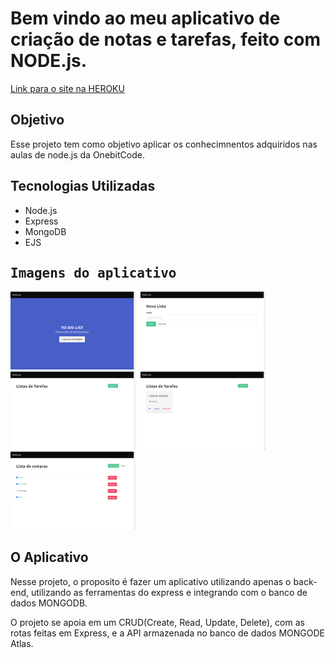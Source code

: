 <h1>Bem vindo ao meu aplicativo de criação de notas e tarefas, feito com NODE.js.</h1>

[Link para o site na HEROKU](https://to-do-list-castro.herokuapp.com/)

<section>
    <h2>Objetivo</h2>
        <p>Esse projeto tem como objetivo aplicar os conhecimnentos adquiridos nas aulas de node.js da OnebitCode.</p>
</section>

<section>
    <h2>Tecnologias Utilizadas</h2>
        <ul>
            <li>Node.js</li>
            <li>Express</li>
            <li>MongoDB</li>
            <li>EJS</li>
        </ul>
</section>   

<kbd>
<section>
    <h2>Imagens do aplicativo</h2>
    <img width="200px" alt="tela home" src="./images/home.png" />
    <img width="200px" alt="nova lista" src="./images/nova-lista.png" />
    <img width="200px" alt="lista sem novas listas de tarefas" src="./images/lista-sem-listas.png" />
    <img width="200px" alt="lista com outras listas de tarefas" src="./images/lista-com-listas.png" />
    <img width="200px" alt="tela com as tarefas" src="./images/lista-tarefas.png" />
</section>
</kbd>

<section>
    <h2>O Aplicativo</h2>
    <p>Nesse projeto, o proposito é fazer um aplicativo utilizando apenas o back-end, utilizando as ferramentas do express e integrando com o banco de dados MONGODB.</p>
    <p>O projeto se apoia em um CRUD(Create, Read, Update, Delete), com as rotas feitas em Express, e a API armazenada no banco de dados MONGODE Atlas.</p>
</section>
